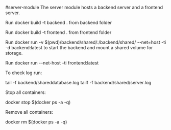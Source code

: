 #server-module
The server module hosts a backend server and a frontend server.

Run docker build -t backend . from backend folder

Run docker build -t frontend . from frontend folder
 
Run docker run -v $(pwd)/backend/shared/:/backend/shared/ --net=host -ti -d backend:latest to start the backend and mount a shared volume for storage.

Run docker run --net-host -ti frontend:latest

To check log run:

tail -f backend/shareddatabase.log
tailf -f backend/shared/server.log

Stop all containers:

docker stop $(docker ps -a -q)

Remove all containers:

docker rm $(docker ps -a -q)
